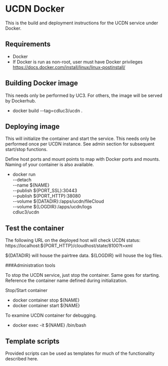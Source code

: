 UCDN Docker
===========

This is the build and deployment instructions for the UCDN service under Docker.

Requirements
------------

- Docker 
- If Docker is run as non-root, user must have Docker privileges 
  https://docs.docker.com/install/linux/linux-postinstall/

Building Docker image
---------------------

This needs only be performed by UC3.  For others, the image will be served by Dockerhub. 

- docker build --tag=cdluc3/ucdn .

Deploying image
---------------

This will initialize the container and start the service.  This needs only be performed once
per UCDN instance.  See admin section for subsequent start/stop functions.

Define host ports and mount points to map with Docker ports and mounts.
Naming of your container is also available.  

- docker run \
        --detach \
        --name ${NAME} \
        --publish ${PORT_SSL}:30443 \
        --publish ${PORT_HTTP}:38080 \
        --volume ${DATADIR}:/apps/ucdn/fileCloud \
        --volume ${LOGDIR}:/apps/ucdn/logs \
        cdluc3/ucdn

Test the container
------------------

The following URL on the deployed host will check UCDN status:
    https://localhost:${PORT_HTTP}/cloudhost/state/8100?t=xml 

${DATADIR} will house the pairtree data.
${LOGDIR} will house the log files.

###Administration tools

To stop the UCDN service, just stop the container.  Same goes for starting.
Reference the container name defined during initialization.

Stop/Start container
- docker container stop ${NAME}
- docker container start ${NAME}

To examine UCDN container for debugging.
- docker exec -it ${NAME} /bin/bash

Template scripts
----------------

Provided scripts can be used as templates for much of the functionality described here.
